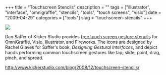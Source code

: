+++
title = "Touchscreen Stencils"
description = ""
tags = ["illustrator", "interface", "omnigraffle", "stencils", "tools", "touch screens", "visio"]
date = "2009-04-29"
categories = ["tools"]
slug = "touchscreen-stencils"
+++


<div class="tool-screenshot mb1"><a href="http://www.kickerstudio.com/blog/2008/12/touchscreen-stencils/"><img id='bluga-thumbnail-2709' class='bluga-thumbnail custom' src='http://media.konigi.com/bluga/
wt522fd9c86a764_custom.jpg'/></a></div><p>Dan Saffer of Kicker Studio provides <a href="http://www.kickerstudio.com/blog/2008/12/touchscreen-stencils/">free touch screen gesture stencils</a> for OmniGraffle, Visio, Illustrator, and Fireworks. The icons are designed by Rachel Glaves for Saffer's book, <em>Designing Gestural Interfaces</em>, and depict hands performing common touchscreen gestures like tap, slide, point, drag, pinch, and spread.</p>
  
<p><a href="http://www.kickerstudio.com/blog/2008/12/touchscreen-stencils/">http://www.kickerstudio.com/blog/2008/12/touchscreen-stencils/</a></p>
      
